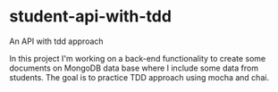 # student-api-with-tdd
An API with tdd approach


In this project I'm working on a back-end functionality to create some documents on MongoDB data base where I include some data from students. 
The goal is to practice TDD approach using mocha and chai.
